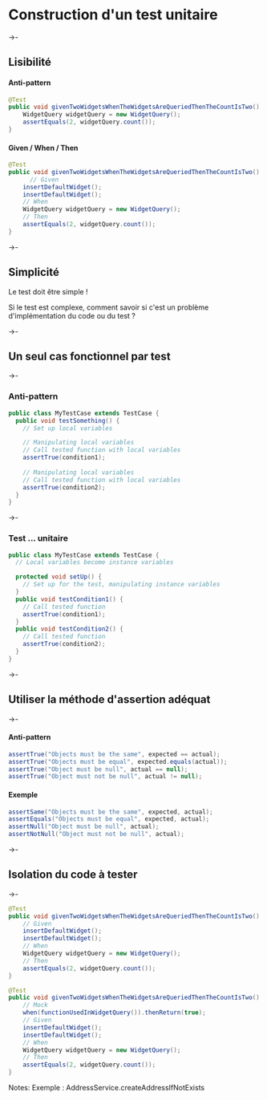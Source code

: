# Construction d'un test unitaire

->-

## Lisibilité

#### Anti-pattern

<!-- .element: class="fragment" -->

```java
@Test
public void givenTwoWidgetsWhenTheWidgetsAreQueriedThenTheCountIsTwo() {
    WidgetQuery widgetQuery = new WidgetQuery();
    assertEquals(2, widgetQuery.count());
}
```

<!-- .element: class="fragment" -->

#### Given / When / Then

<!-- .element: class="fragment" -->

```java
@Test
public void givenTwoWidgetsWhenTheWidgetsAreQueriedThenTheCountIsTwo() {
	  // Given
    insertDefaultWidget();
    insertDefaultWidget();
    // When
    WidgetQuery widgetQuery = new WidgetQuery();
    // Then
    assertEquals(2, widgetQuery.count());
}
```

<!-- .element: class="fragment" -->

->-

## Simplicité

Le test doit être simple !

Si le test est complexe, comment savoir si c'est un problème d'implémentation du code ou du test ?

->-

## Un seul cas fonctionnel par test

->-

### Anti-pattern

<!-- .element: class="fragment" -->

```java
public class MyTestCase extends TestCase {
  public void testSomething() {
    // Set up local variables

    // Manipulating local variables
    // Call tested function with local variables
    assertTrue(condition1);
    
    // Manipulating local variables
    // Call tested function with local variables
    assertTrue(condition2);
  }
}
```

<!-- .element: class="fragment" -->

->-

### Test ... unitaire

<!-- .element: class="fragment" -->

```java
public class MyTestCase extends TestCase {
  // Local variables become instance variables

  protected void setUp() {
    // Set up for the test, manipulating instance variables
  }
  public void testCondition1() {
    // Call tested function
    assertTrue(condition1);
  }
  public void testCondition2() {
    // Call tested function
    assertTrue(condition2);
  }
}
```

<!-- .element: class="fragment" -->

->-

## Utiliser la méthode d'assertion adéquat

->-

#### Anti-pattern

```java
assertTrue("Objects must be the same", expected == actual);
assertTrue("Objects must be equal", expected.equals(actual));
assertTrue("Object must be null", actual == null);
assertTrue("Object must not be null", actual != null);
```

#### Exemple

<!-- .element: class="fragment" -->

```java
assertSame("Objects must be the same", expected, actual);
assertEquals("Objects must be equal", expected, actual);
assertNull("Object must be null", actual);
assertNotNull("Object must not be null", actual);
```

<!-- .element: class="fragment" -->

->-

## Isolation du code à tester

->-

```java
@Test
public void givenTwoWidgetsWhenTheWidgetsAreQueriedThenTheCountIsTwo() {
    // Given
    insertDefaultWidget();
    insertDefaultWidget();
    // When
    WidgetQuery widgetQuery = new WidgetQuery();
    // Then
    assertEquals(2, widgetQuery.count());
}
```

<!-- .element: class="fragment" -->

```java
@Test
public void givenTwoWidgetsWhenTheWidgetsAreQueriedThenTheCountIsTwo() {
    // Mock
    when(functionUsedInWidgetQuery()).thenReturn(true);
    // Given
    insertDefaultWidget();
    insertDefaultWidget();
    // When
    WidgetQuery widgetQuery = new WidgetQuery();
    // Then
    assertEquals(2, widgetQuery.count());
}
```

<!-- .element: class="fragment" -->

Notes:
Exemple : AddressService.createAddressIfNotExists